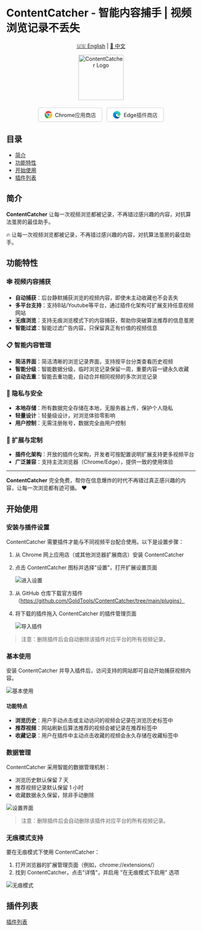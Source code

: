 # ContentCatcher - 智能内容捕手 | 视频浏览记录不丢失

<div align="center">

[🇺🇸 English](README.md) | [🌟 中文](README_CN.md) 

<img src="./assets/logo.png" alt="ContentCatcher Logo" width="120"/>


<div style="display: flex; justify-content: center; gap: 12px; margin: 20px 0;">
  <a href="https://chrome.google.com/webstore/detail/hdicimgeggokokkjfcamkegbpbcebogd" style="display: inline-flex; align-items: center; gap: 8px; padding: 8px 16px; background-color: white; color: #333; text-decoration: none; border-radius: 4px; border: 1px solid #ccc; font-weight: 500;">
    <svg width="20" height="20" fill="none" viewBox="0 0 24 24" role="img">
      <g clip-path="url(#a)">
        <path fill="#EA4335" d="M2.898 4.18C8.476-2.311 18.82-1.03 22.686 6.555h-9.293c-1.674 0-2.755-.038-3.926.578-1.376.725-2.414 2.068-2.777 3.645z"></path>
        <path fill="#4285F4" d="M8.008 12c0 2.2 1.79 3.99 3.988 3.99 2.2 0 3.988-1.79 3.988-3.99s-1.789-3.99-3.988-3.99c-2.2 0-3.988 1.79-3.988 3.99"></path>
        <path fill="#34A853" d="M13.544 17.223c-2.239.665-4.858-.073-6.293-2.55-1.096-1.89-3.99-6.932-5.305-9.224-4.607 7.06-.636 16.683 7.727 18.325l3.87-6.551z"></path>
        <path fill="#FBBC05" d="M15.7 8.01a5.464 5.464 0 0 1 1.008 6.718 1860 1860 0 0 1-5.46 9.248c8.617.531 14.9-7.914 12.062-15.967z"></path>
      </g>
      <defs>
        <clipPath id="a">
          <path fill="#fff" d="M0 0h24v24H0z"></path>
        </clipPath>
      </defs>
    </svg>
    Chrome应用商店
  </a>
  
  <a href="https://microsoftedge.microsoft.com/addons/detail/giofekcbjmconbpfnogaonlebjecnael" style="display: inline-flex; align-items: center; gap: 8px; padding: 8px 16px; background-color: white; color: #333; text-decoration: none; border-radius: 4px; border: 1px solid #ccc; font-weight: 500;">
    <svg width="20" height="20" fill="none" viewBox="0 0 24 24" role="img">
      <g clip-path="url(#a)">
        <path fill="#0F5197" d="M21.65 17.854q-.477.255-.985.44a9.6 9.6 0 0 1-3.364.61c-4.433 0-8.295-3.046-8.295-6.964a2.94 2.94 0 0 1 1.537-2.559c-4.01.17-5.042 4.35-5.042 6.795 0 6.926 6.382 7.629 7.76 7.629.74 0 1.856-.216 2.53-.431l.123-.038a12 12 0 0 0 6.241-4.948.375.375 0 0 0-.307-.578.4.4 0 0 0-.199.044"></path>
        <path fill="#0C88DA" d="M9.906 22.624a7.45 7.45 0 0 1-2.127-1.996A7.564 7.564 0 0 1 10.544 9.38c.446-.241.945-.37 1.452-.374a3.05 3.05 0 0 1 2.409 1.218c.379.507.588 1.12.6 1.752 0-.018 2.296-7.46-7.498-7.46-4.114 0-7.498 3.909-7.498 7.33a12.2 12.2 0 0 0 1.135 5.248A12.003 12.003 0 0 0 15.8 23.383a7.1 7.1 0 0 1-5.895-.759"></path>
        <path fill="#2CC3D5" d="M14.274 13.955c-.075.094-.31.234-.31.534 0 .244.16.478.44.675 1.35.937 3.89.815 3.9.815a5.6 5.6 0 0 0 2.84-.777 5.75 5.75 0 0 0 2.848-4.958c.028-2.1-.75-3.496-1.059-4.115a10.3 10.3 0 0 0-1.962-2.668 11.6 11.6 0 0 0-3.344-2.275A13.65 13.65 0 0 0 11.997 0 11.996 11.996 0 0 0 0 11.828c.047-3.421 3.449-6.186 7.498-6.186.328 0 2.202.028 3.936.947 1.527.806 2.333 1.77 2.886 2.736.581 1.003.684 2.259.684 2.765s-.253 1.246-.73 1.865"></path>
        <path fill="#49D668" d="M15.224.354s8.734 9.027-1.138 13.905c0 0-.638 1.06 2.41 1.608 0 0 5.051 1.097 7.09-3.34.41-1.392.776-3.549-.31-5.949a10 10 0 0 0-1.804-2.664 12.8 12.8 0 0 0-2.65-2.22c-1.605-.82-3.598-1.34-3.598-1.34"></path>
      </g>
      <defs>
        <clipPath id="a">
          <path fill="#fff" d="M0 0h24v24H0z"></path>
        </clipPath>
      </defs>
    </svg>
    Edge插件商店
  </a>
</div>
</div>

## 目录

- [简介](#简介)
- [功能特性](#功能特性)
- [开始使用](#开始使用)
- [插件列表](#插件列表)

## 简介

**ContentCatcher** 让每一次视频浏览都被记录，不再错过感兴趣的内容，对抗算法茧房的最佳助手。

🔥 让每一次视频浏览都被记录，不再错过感兴趣的内容，对抗算法茧房的最佳助手。

## 功能特性

### 🕸️ 视频内容捕获
- **自动捕获**：后台静默捕获浏览的视频内容，即使未主动收藏也不会丢失
- **多平台支持**：支持B站/Youtube等平台，通过插件化架构可扩展支持任意视频网站
- **无痕浏览**：支持无痕浏览模式下的内容捕获，帮助你突破算法推荐的信息茧房
- **智能过滤**：智能过滤广告内容，只保留真正有价值的视频信息

### 📋 智能内容管理
- **简洁界面**：简洁清晰的浏览记录界面，支持按平台分类查看历史视频
- **智能分级**：智能数据分级，临时浏览记录保留一周，重要内容一键永久收藏
- **自动去重**：智能去重功能，自动合并相同视频的多次浏览记录

### 🔐 隐私与安全
- **本地存储**：所有数据完全存储在本地，无服务器上传，保护个人隐私
- **轻量设计**：轻量级设计，对浏览体验零影响
- **用户控制**：无需注册账号，数据完全由用户控制

### 🧩 扩展与定制
- **插件化架构**：开放的插件化架构，开发者可按配置说明扩展支持更多视频平台
- **广泛兼容**：支持主流浏览器（Chrome/Edge），提供一致的使用体验

---

**ContentCatcher** 完全免费，帮你在信息爆炸的时代不再错过真正感兴趣的内容，让每一次浏览都有迹可循。 ❤️

## 开始使用

### 安装与插件设置
ContentCatcher 需要插件才能与不同视频平台配合使用。以下是设置步骤：

1. 从 Chrome 网上应用店（或其他浏览器扩展商店）安装 ContentCatcher
2. 点击 ContentCatcher 图标并选择"设置"，打开扩展设置页面
   
   ![进入设置](./assets/gotosetting_zh.png)

3. 从 GitHub 仓库下载官方插件（https://github.com/GoldTools/ContentCatcher/tree/main/plugins）
4. 将下载的插件拖入 ContentCatcher 的插件管理页面
   
   ![导入插件](./assets/import_zh.png)

> 注意：删除插件后会自动删除该插件对应平台的所有视频记录。

### 基本使用
安装 ContentCatcher 并导入插件后，访问支持的网站即可自动开始捕获视频内容。

![基本使用](./assets/usage_zh.png)

#### 功能特点
- **浏览历史**：用户手动点击或主动访问的视频会记录在浏览历史标签中
- **推荐视频**：网站刷新后算法推荐的视频会被记录在推荐标签中
- **收藏记录**：用户在插件中主动点击收藏的视频会永久存储在收藏标签中

### 数据管理
ContentCatcher 采用智能的数据管理机制：
- 浏览历史默认保留 7 天
- 推荐视频记录默认保留 1 小时
- 收藏数据永久保留，除非手动删除

![设置界面](./assets/settings_zh.png)

> 注意：删除插件后会自动删除该插件对应平台的所有视频记录。

### 无痕模式支持
要在无痕模式下使用 ContentCatcher：
1. 打开浏览器的扩展管理页面（例如，chrome://extensions/）
2. 找到 ContentCatcher，点击"详情"，并启用 "在无痕模式下启用" 选项

![无痕模式](./assets/incognito_zh.png)

## 插件列表
[插件列表](./plugins/README_CN.md)